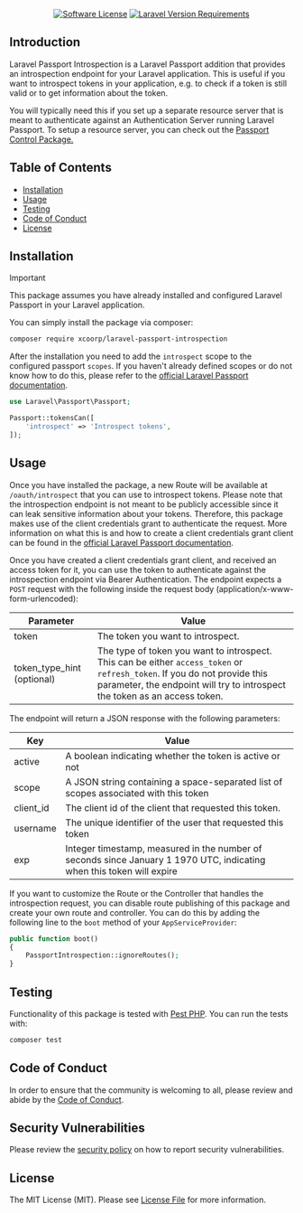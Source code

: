 <p align="center">
<a href="LICENSE"><img alt="Software License" src="https://img.shields.io/badge/license-MIT-brightgreen.svg?style=flat-square"></a>
<a href="composer.json"><img alt="Laravel Version Requirements" src="https://img.shields.io/badge/laravel-~11.0-gray?logo=laravel&style=flat-square&labelColor=F05340&logoColor=white"></a>
</p>

## Introduction
Laravel Passport Introspection is a Laravel Passport addition that provides an introspection endpoint for your Laravel application.
This is useful if you want to introspect tokens in your application, e.g. to check if a token is still valid or to get information about the token.

You will typically need this if you set up a separate resource server that is meant to authenticate against an Authentication Server running Laravel Passport.
To setup a resource server, you can check out the [Passport Control Package.](https://github.com/xcoorp/laravel-passport-control)

## Table of Contents

- [Installation](#installation)
- [Usage](#usage)
- [Testing](#testing)
- [Code of Conduct](#code-of-conduct)
- [License](#license)

## Installation

> [!IMPORTANT]
> This package assumes you have already installed and configured Laravel Passport in your Laravel application.

You can simply install the package via composer:

```bash
composer require xcoorp/laravel-passport-introspection
```

After the installation you need to add the `introspect` scope to the configured passport `scopes`.
If you haven't already defined scopes or do not know how to do this, please refer to the
[official Laravel Passport documentation](https://laravel.com/docs/11.x/passport#defining-scopes).

```php
use Laravel\Passport\Passport;

Passport::tokensCan([
    'introspect' => 'Introspect tokens',
]);
```

## Usage

Once you have installed the package, a new Route will be available at `/oauth/introspect` that you can use to introspect tokens.
Please note that the introspection endpoint is not meant to be publicly accessible since it can leak sensitive information 
about your tokens. Therefore, this package makes use of the client credentials grant to authenticate the request. More information
on what this is and how to create a client credentials grant client can be found in the 
[official Laravel Passport documentation](https://laravel.com/docs/11.x/passport#client-credentials-grant-tokens).

Once you have created a client credentials grant client, and received an access token for it, you can use the token to authenticate
against the introspection endpoint via Bearer Authentication. The endpoint expects a `POST` request with the following inside the request body (application/x-www-form-urlencoded):

| Parameter                  | Value                                                                                                                                                                                                   |
|----------------------------|---------------------------------------------------------------------------------------------------------------------------------------------------------------------------------------------------------|
| token                      | The token you want to introspect.                                                                                                                                                                       |
| token_type_hint (optional) | The type of token you want to introspect. This can be either `access_token` or `refresh_token`. If you do not provide this parameter, the endpoint will try to introspect the token as an access token. |

The endpoint will return a JSON response with the following parameters:

| Key       | Value                                                                                                                 |
|-----------|-----------------------------------------------------------------------------------------------------------------------|
| active    | A boolean indicating whether the token is active or not                                                               |
| scope     | A JSON string containing a space-separated list of scopes associated with this token                                  |
| client_id | The client id of the client that requested this token.                                                                |
| username  | The unique identifier of the user that requested this token                                                           |
| exp       | Integer timestamp, measured in the number of seconds since January 1 1970 UTC, indicating when this token will expire |

If you want to customize the Route or the Controller that handles the introspection request, you can disable route
publishing of this package and create your own route and controller. You can do this by adding the following line to the 
`boot` method of your `AppServiceProvider`:

```php
public function boot()
{
    PassportIntrospection::ignoreRoutes();
}
```

## Testing

Functionality of this package is tested with [Pest PHP](https://pestphp.com/).
You can run the tests with:

``` bash
composer test
```

## Code of Conduct

In order to ensure that the community is welcoming to all, please review and abide by
the [Code of Conduct](CODE_OF_CONDUCT.md).

## Security Vulnerabilities

Please review the [security policy](SECURITY.md) on how to report security vulnerabilities.

## License

The MIT License (MIT). Please see [License File](LICENSE) for more information.
